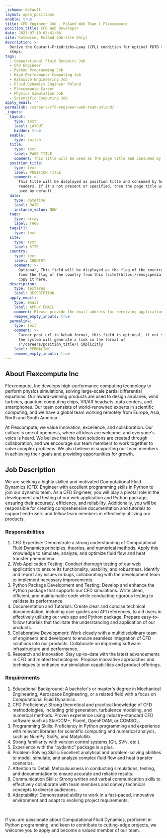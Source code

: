 ```yaml
---
_schema: default
layout: open_positions
enable: true
title: CFD Engineer Job - Poland Web Team | Flexcompute
position_title: CFD Web Developer
date: 2023-07-10 03:41:06
site: Katowice, Poland (On-Site Only)
description: >-
  Derive the Courant–Friedrichs–Lewy (CFL) condition for optimal FDTD time
  steps.
tags:
  - Computational Fluid Dynamics Job
  - CFD Engineer
  - Python Programming Job
  - High-Performance Computing Job
  - Katowice Engineering Job
  - Fluid Dynamics Engineer Poland
  - Flexcompute Career
  - Physics Simulation Job
  - Scientific Computing Job
apply_email: ''
permalink: /careers/cfd-engineer-web-team-poland/
_inputs:
  layout:
    type: text
    label: LAYOUT
    hidden: true
  enable:
    type: switch
  title:
    type: text
    label: PAGE TITLE
    comment: This title will be used as the page title and consumed by search engine
  position_title:
    type: text
    label: POSITION TITLE
    comment: >-
      This title will be displayed as position title and consumed by human
      readers. If it's not present or specified, then the page title will be
      used by default.
  date:
    type: datetime
    label: DATE
    instance_value: NOW
  tags:
    type: array
    label: TAGS
  tags[*]:
    type: text
  site:
    type: text
    label: SITE
  country:
    type: text
    label: COUNTRY
    comment: >-
      Optional, This field will be displayed as the flag of the country, You can
      find the flag of the country from this [site](https://emojipedia.org/) and
      copy it here.
  description:
    type: textarea
    label: DESCRIPTION
  apply_email:
    type: email
    label: APPLY EMAIL
    comment: Please provide the email address for receiving applications.
    remove_empty_inputs: true
  permalink:
    type: text
    comment: >-
      Career post url in kebab format, this field is optional, if not specified,
      the system will generate a link in the format of
      ("/careers/position_title/) implicitly
    label: PERMALINK
    remove_empty_inputs: true
---
```

## About Flexcompute Inc

Flexcompute, Inc develops high-performance computing technology to perform physics simulations, solving large-scale partial differential equations. Our award-winning products are used to design airplanes, wind turbines, quantum computing chips, VR/AR headsets, data centers, and smartphones. Our team consists of world-renowned experts in scientific computing, and we have a global team working remotely from Europe, Asia, North and South America.

At Flexcompute, we value innovation, excellence, and collaboration. Our culture is one of openness, where all ideas are welcome, and everyone's voice is heard. We believe that the best solutions are created through collaboration, and we encourage our team members to work together to solve complex problems. We also believe in supporting our team members in achieving their goals and providing opportunities for growth.

## Job Description

We are seeking a highly skilled and motivated Computational Fluid Dynamics (CFD) Engineer with excellent programming skills in Python to join our dynamic team. As a CFD Engineer, you will play a pivotal role in the development and testing of our web application and Python package, ensuring their accuracy, efficiency, and reliability. Additionally, you will be responsible for creating comprehensive documentation and tutorials to support end-users and fellow team members in effectively utilizing our products.

### Responsibilities

1. CFD Expertise: Demonstrate a strong understanding of Computational Fluid Dynamics principles, theories, and numerical methods. Apply this knowledge to simulate, analyze, and optimize fluid flow and heat transfer phenomena.
2. Web Application Testing: Conduct thorough testing of our web application to ensure its functionality, usability, and robustness. Identify and report any issues or bugs, collaborating with the development team to implement necessary improvements.
3. Python Package Development and Testing: Develop and enhance the Python package that supports our CFD simulations. Write clean, efficient, and maintainable code while conducting rigorous testing to validate its performance.
4. Documentation and Tutorials: Create clear and concise technical documentation, including user guides and API references, to aid users in effectively utilizing our web app and Python package. Prepare easy-to-follow tutorials that facilitate the understanding and application of our products.
5. Collaborative Development: Work closely with a multidisciplinary team of engineers and developers to ensure seamless integration of CFD solutions into our products. Collaborate on improving software infrastructure and performance.
6. Research and Innovation: Stay up-to-date with the latest advancements in CFD and related technologies. Propose innovative approaches and techniques to enhance our simulation capabilities and product offerings.

### Requirements

1. Educational Background: A bachelor's or master's degree in Mechanical Engineering, Aerospace Engineering, or a related field with a focus on Computational Fluid Dynamics.
2. CFD Proficiency: Strong theoretical and practical knowledge of CFD methodologies, including grid generation, turbulence modeling, and numerical methods. Proven experience using industry-standard CFD software such as StarCCM+, Fluent, OpenFOAM, or COMSOL.
3. Programming Skills: Proficiency in Python programming and experience with relevant libraries for scientific computing and numerical analysis, such as NumPy, SciPy, and Matplotlib.
4. Strong familiarity with version control systems (Git, SVN, etc.).
5. Experience with the “pydantic” package is a plus.
6. Problem-Solving Skills: Excellent analytical and problem-solving abilities to model, simulate, and analyze complex fluid flow and heat transfer scenarios.
7. Attention to Detail: Meticulousness in conducting simulations, testing, and documentation to ensure accurate and reliable results.
8. Communication Skills: Strong written and verbal communication skills to effectively collaborate with team members and convey technical concepts to diverse audiences.
9. Adaptability: Demonstrated ability to work in a fast-paced, innovative environment and adapt to evolving project requirements.

<div class="space20"> </div>

If you are passionate about Computational Fluid Dynamics, proficient in Python programming, and keen to contribute to cutting-edge projects, we welcome you to apply and become a valued member of our team.